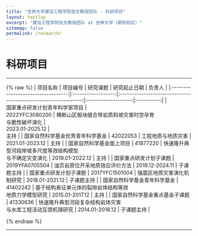 ```yaml
---
title: "吉林大学建设工程学院张文教授团队 - 科研项目"
layout: textlay
excerpt: "建设工程学院张文教授团队 at 吉林大学（朝阳校区）"
sitemap: false
permalink: /research/
---
```


# 科研项目
---
{% raw %}
|              项目名称              |      项目编号      |                            研究课题                            |     研究起止日期    |   负责人   |
|:----------------------------------:|:------------------:|:--------------------------------------------------------------:|:-------------------:|:----------:|
| <br>国家重点研发计划青年科学家项目 | <br>2022YFC3080200 |    横断山区板块缝合带岩质斜坡灾害时空孕育<br>与脆性破坏演化    | <br>2023.01-2025.12 |  <br>主持  |
|  国家自然科学基金优秀青年科学基金  |      42022053      |                       工程地质与地质灾害                       |    2021.01-2023.12  |    主持    |
|       国家自然科学基金面上项目     |      41877220      |   快速隆升典型河段岸坡多尺度等效结构模型<br>与不确定灾变演化   |   2019.01-2022.12   |    主持    |
|       国家重点研发计划子课题       |   2019YFA0705504   |                 油页岩原位开采地质效应评价方法                 |   2019.12-2024.11   | 子课题主持 |
|       国家重点研发计划子课题       |   2017YFC1501004   |                   强震区地质灾害演化机制研究                   |   2018.01-2021.12   | 子课题主持 |
|    国家自然科学基金青年科学基金    |      41402242      |    基于结构表征单元体的裂隙岩体结构等效<br>地质力学模型研究    |   2015.01-2017.12   |    主持    |
|   国家自然科学基金重点基金子课题   |      41330636      | 快速隆升典型河段复杂结构岩体灾害<br>与水库工程活动互馈机理研究 |   2014.01-2018.12   | 子课题主持 |

{% endraw %}

---


